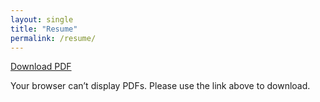 ```yaml
---
layout: single
title: "Resume"
permalink: /resume/
---
```


[Download PDF](/assets/pdfs/Your_Name_Resume.pdf)

<object data="/assets/pdfs/Your_Name_Resume.pdf" type="application/pdf" width="100%" height="800px">
  <p>Your browser can’t display PDFs. Please use the link above to download.</p>
</object>

